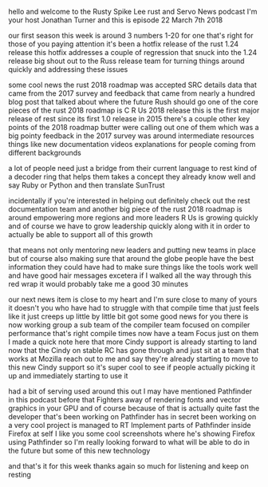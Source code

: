   
hello and welcome to the Rusty Spike Lee rust and Servo News podcast I'm your host Jonathan Turner and this is episode 22 March 7th 2018

  
 our first season this week is around 3 numbers 1-20 for one that's right for those of you paying attention it's been a hotfix release of the rust 1.24 release this hotfix addresses a couple of regression that snuck into the 1.24 release big shout out to the Russ release team for turning things around quickly and addressing these issues

  
 some cool news the rust 2018 roadmap was accepted SRC details data that came from the 2017 survey and feedback that came from nearly a hundred blog post that talked about where the future Rush should go one of the core pieces of the rust 2018 roadmap is C R Us 2018 release this is the first major release of rest since its first 1.0 release in 2015 there's a couple other key points of the 2018 roadmap butter were calling out one of them which was a big pointy feedback in the 2017 survey was around intermediate resources things like new documentation videos explanations for people coming from different backgrounds

  
 a lot of people need just a bridge from their current language to rest kind of a decoder ring that helps them takes a concept they already know well and say Ruby or Python and then translate SunTrust

  
 incidentally if you're interested in helping out definitely check out the rest documentation team and another big piece of the rust 2018 roadmap is around empowering more regions and more leaders R Us is growing quickly and of course we have to grow leadership quickly along with it in order to actually be able to support all of this growth

  
 that means not only mentoring new leaders and putting new teams in place but of course also making sure that around the globe people have the best information they could have had to make sure things like the tools work well and have good hair messages excetera if I walked all the way through this red wrap it would probably take me a good 30 minutes

  
 our next news item is close to my heart and I'm sure close to many of yours it doesn't you who have had to struggle with that compile time that just feels like it just creeps up little by little bit got some good news for you there is now working group a sub team of the compiler team focused on compiler performance that's right compile times now have a team Focus just on them I made a quick note here that more Cindy support is already starting to land now that the Cindy on stable RC has gone through and just sit at a team that works at Mozilla reach out to me and say they're already starting to move to this new Cindy support so it's super cool to see if people actually picking it up and immediately starting to use it

  
 had a bit of serving used around this out I may have mentioned Pathfinder in this podcast before that Fighters away of rendering fonts and vector graphics in your GPU and of course because of that is actually quite fast the developer that's been working on Pathfinder has in secret been working on a very cool project is managed to RT Implement parts of Pathfinder inside Firefox at self I like you some cool screenshots where he's showing Firefox using Pathfinder so I'm really looking forward to what will be able to do in the future but some of this new technology

  
 and that's it for this week thanks again so much for listening and keep on resting